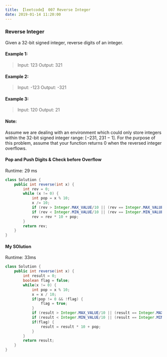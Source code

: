 ```yaml
---
title: 【leetcode】 007 Reverse Integer
date: 2019-01-14 11:20:00
---
```


### Reverse Integer

Given a 32-bit signed integer, reverse digits of an integer.

#### Example 1:

>Input: 123
Output: 321

#### Example 2:

>Input: -123
Output: -321

#### Example 3:

>Input: 120
Output: 21

#### Note:

Assume we are dealing with an environment which could only store integers within the 32-bit signed integer range: [−231,  231 − 1]. For the purpose of this problem, assume that your function returns 0 when the reversed integer overflows.


#### Pop and Push Digits & Check before Overflow

Runtime: 29 ms

```java
class Solution {
    public int reverse(int x) {
        int rev = 0;
        while (x != 0) {
            int pop = x % 10;
            x /= 10;
            if (rev > Integer.MAX_VALUE/10 || (rev == Integer.MAX_VALUE / 10 && pop > 7)) return 0;
            if (rev < Integer.MIN_VALUE/10 || (rev == Integer.MIN_VALUE / 10 && pop < -8)) return 0;
            rev = rev * 10 + pop;
        }
        return rev;
    }
}
```

#### My SOlution

Runtime: 33ms

```java
class Solution {
    public int reverse(int x) {
        int result = 0;
        boolean flag = false;
        while(x != 0) {
            int pop = x % 10;
            x = x / 10;
            if(pop != 0 && !flag) {
                flag = true;
            }
            if (result > Integer.MAX_VALUE/10 || (result == Integer.MAX_VALUE / 10 && pop > 7)) return 0;
            if (result < Integer.MIN_VALUE/10 || (result == Integer.MIN_VALUE / 10 && pop < -8)) return 0;
            if(flag) {
                result = result * 10 + pop;
            }
        }
        return result;
    }
}
```
